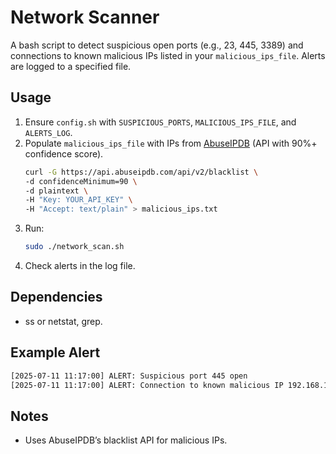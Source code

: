 # Network Scanner

A bash script to detect suspicious open ports (e.g., 23, 445, 3389) and connections to known malicious IPs listed in your `malicious_ips_file`. Alerts are logged to a specified file.

## Usage
1. Ensure `config.sh` with `SUSPICIOUS_PORTS`, `MALICIOUS_IPS_FILE`, and `ALERTS_LOG`.
2. Populate `malicious_ips_file` with IPs from [AbuseIPDB](https://www.abuseipdb.com) (API with 90%+ confidence score).
   ```bash
   curl -G https://api.abuseipdb.com/api/v2/blacklist \
   -d confidenceMinimum=90 \
   -d plaintext \
   -H "Key: YOUR_API_KEY" \
   -H "Accept: text/plain" > malicious_ips.txt
   ```
3. Run:
   ```bash
   sudo ./network_scan.sh
   ```
4. Check alerts in the log file.

## Dependencies
- ss or netstat, grep.

## Example Alert
   ```bash
   [2025-07-11 11:17:00] ALERT: Suspicious port 445 open
[2025-07-11 11:17:00] ALERT: Connection to known malicious IP 192.168.1.30 detected
   ```
## Notes
- Uses AbuseIPDB’s blacklist API for malicious IPs.
